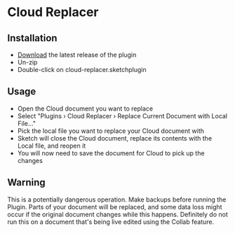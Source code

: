 # Cloud Replacer

## Installation

- [Download](../../releases/latest/download/cloud-replacer.sketchplugin.zip) the latest release of the plugin
- Un-zip
- Double-click on cloud-replacer.sketchplugin

## Usage

- Open the Cloud document you want to replace
- Select "Plugins › Cloud Replacer › Replace Current Document with Local File…"
- Pick the local file you want to replace your Cloud document with
- Sketch will close the Cloud document, replace its contents with the Local file, and reopen it
- You will now need to save the document for Cloud to pick up the changes

## Warning

This is a potentially dangerous operation. Make backups before running the Plugin. Parts of your document will be replaced, and some data loss might occur if the original document changes while this happens. Definitely do not run this on a document that's being live edited using the Collab feature.
